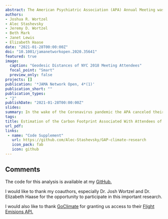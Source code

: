 ```yaml
---
abstract: The American Psychiatric Association (APA) Annual Meeting was one of many events to be made virtual during the COVID-19 global shutdown. Reduced air travel significantly improved global air and water quality during this time [*See* [Venter et al. (2020)](https://doi.org/10.1073/pnas.2006853117) and [Yunus, Masago, and Hijioka (2020)](https://doi.org/10.1016/j.scitotenv.2020.139012)]. We sought to estimate the carbon footprint of the past two APA meetings as a proxy for the carbon emissions avoided by holding the 2020 Annual Meeting virtually. Using anonymized attendance data we assess how the location of APA meetings impacts this carbon footprint and develop conservative estimates of carbon dioxide equivalent (CO<sub>2</sub>*e*) emissions from each attendee's travel in 2018 and 2019. We create counterfactual scenarios to quantify carbon footprints had the meetings been held at locations of the past 40 APA meetings instead. We identify likely transport modes and routes each attendee would use to travel to and from the meetings then apply an emissions function to the ground and air legs. The carbon footprint of the New York City 2018 and San Francisco 2019 meetings are 19,819 (1.19 per Capita) metric tons CO<sub>2</sub>*e* and 21,456 (1.61 per Capita) metric tons CO<sub>2</sub>*e*, respectively. This means the carbon footprint of each conference was equivalent to burning about 500 acres of dense forest or 22 million pounds of coal. Counterfactual scenarios at previous locations in the Western US and Hawaii increased the total carbon footprint by 60% - 164% compared to meetings held in the Northeastern US. These findings were further confirmed by an unconstrained geometric minimization algorithm that sampled 100,000 random coordinates across the globe. This study shows that the CO<sub>2</sub>*e* emissions of the APA Annual Meetings are significant and that optimizing conference location or intermittently making the conference virtual can dramatically lower this carbon footprint.
authors:
- Joshua R. Wortzel
- Alec Stashevsky
- Jeremy D. Wortzel
- Beth Mark
- Janet Lewis
- Elizabeth Haase
date: "2021-01-28T00:00:00Z"
doi: "10.1001/jamanetworkopen.2020.35641"
featured: true
image:
  caption: "Geodesic Distances of NYC 2018 Meeting Attendees"
  focal_point: "Smart"
  preview_only: false
projects: []
publication: '*JAMA Network Open, 4*(1)'
publication_short: ""
publication_types:
- "2"
publishDate: "2021-01-28T00:00:00Z"
slides: 
summary: In the wake of the Coronavirus pandemic the APA canceled their 2020 Annual Meeting. We sought to estimate the avoided carbon emissions from holding the conference virtually and explore the impact of strategic planning for future meetings.
tags:
title: Estimation of the Carbon Footprint Associated With Attendees of the American Psychiatric Association Annual Meeting
url_pdf:
links:
 - name: "Code Supplement"
   url: https://github.com/Alec-Stashevsky/GAP-climate-research
   icon_pack: fab
   icon: github
---
```


## Comments

The code for this analysis is available at my [GitHub.](https://github.com/Alec-Stashevsky/GAP-climate-research)

I would like to thank my coauthors, especially Dr. Josh Wortzel and Dr. Elizabeth Haase for the opportunity to participate in this important research.

I would also like to thank [GoClimate](https://www.goclimate.com/) for granting us access to their [Flight Emisions API.](https://api.goclimate.com/docs)